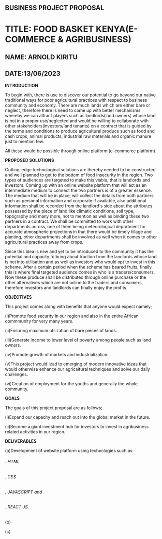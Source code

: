 ## BUSINESS PROJECT PROPOSAL 
# TITLE: FOOD BASKET KENYA(E-COMMERCE & AGRIBUSINESS)
## NAME: ARNOLD KIRITU
## DATE:13/06/2023

**INTRODUCTION**

To begin with, there is use to discover our potential to go beyond our native traditional ways for poor agricultural practices with respect to business community and economy. There are much lands which are either bare or neglect, therefore there is need to come up with better mechanisms whereby we can attract players such as landlords(land owners) whose land is not in a proper use/neglected and would be willing to collaborate with other stakeholders(investors/land tenants) on a contract that is guided by the terms and conditions to produce agricultural produce such as food and cash crops, animal products, industrial raw materials and organic manure just to mention few. 

All these would be possible through online platform (e-commerce platform).


**PROPOSED SOLUTIONS**

Cutting-edge technological solutions are thereby needed to be constructed and well planned to get to the bottom of food insecurity in the region. Two types of audiences are targeted to make this viable, that is landlords and investors. Coming up with an online website platform that will act as an intermediate medium to connect the two partners is of a greater essence. The medium that will be in place, will collect the details from both partners such as personal information and corporate if available, also additional information shall be recorded from the landlord's side about the attributes possessed by the piece of land like climatic conditions, soil type, topography and many more, not to mention as well as binding these two partners in a contract. We shall be committed to work with other departments across, one of them being meteorological department for accurate atmospheric projections in that there would be timely tillage and planting, other departments shall be involved as well when it comes to other agricultural practices away from crops.

Since this idea is new and yet to be introduced to the community it has the potential and capacity to bring about traction from the landlords whose land is not into utilisation and as well as investors who would opt to invest in this scheme. After a certain period when the scheme has beared fruits, finally this is where final targeted audience comes in who is a traders/consumers. Now these produce shall be distributed through online purchase or the other alternatives which are not online to the traders and consumers, therefore investors and landlords can finally enjoy the profits.

**OBJECTIVES**

This project comes along with benefits that anyone would expect namely;

(i)Promote food security in our region and also in the entire African commmunity for very many years.

(ii)Ensuring maximum utilization of bare pieces of lands. 

(iii)Generate income to lower level of poverty among people such as land owners.

(iv)Promote growth of markets and industrialization.

(v)This project would lead to emerging of modern innovative ideas that would otherwise enhance our agricaltural techniques and solve our daily challenges.

(vi)Creation of employment for the youths and generally the whole community.

**GOALS**

The goals of this project proposal are as follows;

(i)Expand our capacity and reach out into the global market in the future.

(ii)Become a giant investment hub for investors to invest in agribusiness related activities in our region.

**DELIVERABLES**

(a)Development of website platform using technologies such as:
   
   ###### .  HTML
   
   ###### .  CSS
    
   ###### .  JAVASCRIPT and
    
   ###### .  REACT JS.

(b)

(c)





